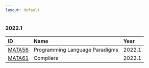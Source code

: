 ```yaml
---
layout: default
---
```


### 2022.1 

| ID     | Name                                            | Year   |
|:-------|:------------------------------------------------|:-------|
|[MATA56](https://github.com/mata56-ic-ufba/)|Programming Language Paradigms|2022.1|
|[MATA61](https://github.com/mata61-ic-ufba/)|Compilers|2022.1|
